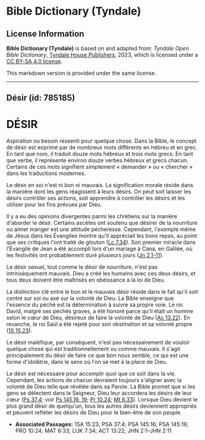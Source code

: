 # Bible Dictionary (Tyndale)

## License Information

**Bible Dictionary (Tyndale)** is based on and adapted from: _Tyndale Open Bible Dictionary_, [Tyndale House Publishers](https://tyndaleopenresources.com/), 2023, which is licensed under a [CC BY-SA 4.0 license](https://creativecommons.org/licenses/by-sa/4.0/legalcode.en).

This markdown version is provided under the same license.



--------------------------------

## Désir (id: 785185)

DÉSIR
=====

Aspiration ou besoin ressenti pour quelque chose. Dans la Bible, le concept de désir est exprimé par de nombreux mots différents en hébreu et en grec. En tant que nom, il traduit douze mots hébreux et trois mots grecs. En tant que verbe, il représente environ douze verbes hébreux et grecs chacun. Certains de ces mots signifient simplement « demander » ou « chercher » dans les traductions modernes.

Le désir en soi n'est ni bon ni mauvais. La signification morale réside dans la manière dont les gens réagissent à leurs désirs. On peut soit laisser les désirs contrôler ses actions, soit apprendre à contrôler les désirs et les utiliser pour les fins prévues par Dieu.

Il y a eu des opinions divergentes parmi les chrétiens sur la manière d'aborder le désir. Certains ascètes ont soutenu que désirer de la nourriture ou aimer manger est une attitude pécheresse. Cependant, l'exemple même de Jésus dans les Évangiles montre qu'il appréciait les bons repas, au point que ses critiques l'ont traité de glouton ([Lc 7\.34](https://ref.ly/Luke7:34)). Son premier miracle dans l'Évangile de Jean a été accompli lors d'un mariage à Cana, en Galilée, où les festivités ont probablement duré plusieurs jours ([Jn 2\.1–11](https://ref.ly/John2:1-John2:11)).

Le désir sexuel, tout comme le désir de nourriture, n'est pas intrinsèquement mauvais. Dieu a créé les humains avec ces deux désirs, et tous deux doivent être maîtrisés en obéissance à la loi de Dieu.

La distinction clé entre le bon et le mauvais désir réside dans le fait qu'il soit centré sur soi ou axé sur la volonté de Dieu. La Bible enseigne que l'essence du péché est la détermination à suivre sa propre voie. Le roi David, malgré ses péchés graves, a été honoré parce qu'il était un homme selon le cœur de Dieu, désireux de faire la volonté de Dieu ([Ac 13\.22](https://ref.ly/Acts13:22)). En revanche, le roi Saül a été rejeté pour son obstination et sa volonté propre ([1S 15\.23](https://ref.ly/1Sam15:23)).

Le désir maléfique, par conséquent, n'est pas nécessairement de vouloir quelque chose qui est traditionnellement vu comme mauvais. Il s'agit principalement du désir de faire ce que bon nous semble, ce qui est une forme d'idolâtrie, dans le sens où l'on se met à la place de Dieu.

Le désir est nécessaire pour accomplir quoi que ce soit dans la vie. Cependant, les actions de chacun devraient toujours s'aligner avec la volonté de Dieu telle que révélée dans sa Parole. La Bible promet que si les gens se délectent dans le Seigneur, Dieu leur accordera les désirs de leur cœur ([Ps 37\.4](https://ref.ly/Ps37:4); voir [Ps 145\.16, 19](https://ref.ly/Ps145:16); [Pr 10\.24](https://ref.ly/Prov10:24); [Mt 6\.33](https://ref.ly/Matt6:33)). Lorsque Dieu devient le plus grand désir de quelqu'un, tous les autres désirs deviennent appropriés et peuvent refléter les désirs de Dieu pour le bien\-être de son peuple.

* **Associated Passages:** 1SA 15:23; PSA 37:4; PSA 145:16; PSA 145:19; PRO 10:24; MAT 6:33; LUK 7:34; ACT 13:22; JHN 2:1–JHN 2:11

